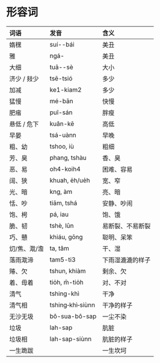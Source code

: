 # 形容词

| 词语 | 发音 | 含义 |
| :--- | :--- | :--- |
| 媠䆀 | suí--bái | 美丑 |
| 雅 | ngá- | 美丑 |
| 大细 | tuā--sè | 大小 |
| 济少 / 㩼少 | tsē-tsió | 多少 |
| 加减 | ke1-kiam2 | 多少 |
| 猛慢 | mé-bān | 快慢 |
| 肥㾪 | puî-sán | 胖瘦 |
| 悬低 / 危下 | kuân-kē | 高低 |
| 早晏 | tsá-uànn | 早晚 |
| 粗、幼 | tshoo, iù | 粗细 |
| 芳、臭 | phang, tshàu | 香、臭 |
| 恶、易 | oh4-koih4 | 困难、容易 |
| 阔、狭 | khuah, e̍h/ue̍h | 宽、窄 |
| 光、暗 | kng, àm | 亮、暗 |
| 恬、吵 | tiām, tshá | 安静、吵闹 |
| 饱、枵 | pá, iau | 饱、饿 |
| 脆、韧 | tshè, lūn | 易断裂、不易断裂 |
| 巧、戇 | khiáu, gōng | 聪明、呆笨 |
| 灱/焦、㴷/澹 | ta, tâm | 干、湿 |
| 落雨㴷渧 | tam5-ti3 | 下雨湿漉漉的样子 |
| 䞐、欠 | tshun, khiàm | 剩余、欠 |
| 着、毋着 | tio̍h, m̄-tio̍h | 对、不对 |
| 清气 | tshing-khì | 干净 |
| 清气相 | tshing‑khì‑siùnn | 干净的样子 |
| 无沙无圾 | bô-sua-bô-sap | 一尘不染 |
| 垃圾 | lah-sap | 肮脏 |
| 垃圾相 | lah-sap-siùnn | 肮脏的样子 |
| 一生跪跋 |  | 一生坎坷 |

